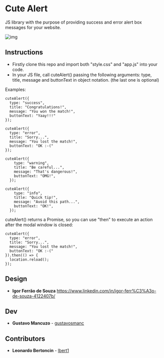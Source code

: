 # Cute Alert

JS library with the purpose of providing success and error alert box messages for your website.

![img](https://i.imgur.com/16FXjDo.png)


## Instructions

- Firstly clone this repo and import both "style.css" and "app.js" into your code.
- In your JS file, call cuteAlert() passing the following arguments: type, title, message and buttonText in object notation. (the last one is optional)

Examples:

```
cuteAlert({
  type: "success",
  title: "Congratulations!",
  message: "You won the match!",
  buttonText: "Yaay!!!"
});
```

```
cuteAlert({
  type: "error",
  title: "Sorry...",
  message: "You lost the match!",
  buttonText: "OK :-("
});
```

```
cuteAlert({
    type: "warning",
    title: "Be careful...",
    message: "That's dangerous!",
    buttonText: "OMG!",
  });
```

```
cuteAlert({
    type: "info",
    title: "Quick tip!",
    message: "Avoid this path...",
    buttonText: "OK!",
  });
```

cuteAlert() returns a Promise, so you can use "then" to execute an action after the modal window is closed:

```
cuteAlert({
  type: "error",
  title: "Sorry...",
  message: "You lost the match!",
  buttonText: "OK :-("
}).then(() => {
  location.reload();
});
```


## Design

- **Igor Ferrão de Souza** https://www.linkedin.com/in/igor-ferr%C3%A3o-de-souza-4122407b/


## Dev

- **Gustavo Mancuzo** - [gustavosmanc](https://github.com/gustavosmanc)


## Contributors

- **Leonardo Bertoncin** - [lbert1](https://github.com/lbert1)

